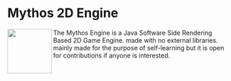 <div display="flex">
<h1>Mythos 2D Engine</h1> 
<img align="left" src="https://github.com/devloves/MythosEngine/assets/65783463/f10a604f-125a-45e9-a1e5-20e1f53ac304" width="100">
The Mythos Engine is a Java Software Side Rendering Based 2D Game Engine. made with no external libraries. mainly made for the purpose of self-learning
  but it is open for contributions if anyone is interested.
</div>



